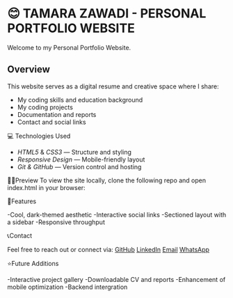 # 😊 TAMARA ZAWADI - PERSONAL PORTFOLIO WEBSITE
Welcome to my Personal Portfolio Website.

## Overview

This website serves as a digital resume and creative space where I share:
- My coding skills and education background
- My coding projects 
- Documentation and reports
- Contact and social links

💻 Technologies Used
- *HTML5* & *CSS3* — Structure and styling
- *Responsive Design* — Mobile-friendly layout
- *Git & GitHub* — Version control and hosting

👩‍💻Preview
To view the site locally, clone the following repo and open index.html in your browser:

📍Features

-Cool, dark-themed aesthetic
-Interactive social links
-Sectioned layout with a sidebar
-Responsive throughput

📞Contact

Feel free to reach out or connect via:
   [GitHub](https://github.com/Zawadi321)
   [LinkedIn](https://www.linkedin.com/in/tamara-zawadi-t101)
   [Email](mailto:zawaditamara101@gmail.com)
   [WhatsApp](https://wa.me/254102262695)

⭐Future Additions

-Interactive project gallery
-Downloadable CV and reports
-Enhancement of mobile optimization
-Backend intergration



